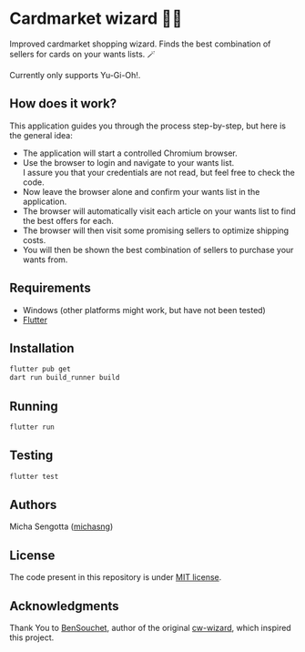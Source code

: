 # Cardmarket wizard 🧙‍♂️

Improved cardmarket shopping wizard.
Finds the best combination of sellers for cards on your wants lists. 🪄

Currently only supports Yu-Gi-Oh!.

## How does it work?

This application guides you through the process step-by-step, but here is the general idea:

- The application will start a controlled Chromium browser.
- Use the browser to login and navigate to your wants list.  
  I assure you that your credentials are not read, but feel free to check the code.
- Now leave the browser alone and confirm your wants list in the application.
- The browser will automatically visit each article on your wants list to find the best offers for each.
- The browser will then visit some promising sellers to optimize shipping costs.
- You will then be shown the best combination of sellers to purchase your wants from.

## Requirements

- Windows (other platforms might work, but have not been tested)
- [Flutter](https://docs.flutter.dev/get-started/install)

## Installation

```bash
flutter pub get
dart run build_runner build
```

## Running

```bash
flutter run
```

## Testing

```bash
flutter test
```

## Authors

Micha Sengotta ([michasng](https://github.com/michasng))

## License

The code present in this repository is under [MIT license](https://github.com/michasng/cm-wizard/blob/main/LICENSE).

## Acknowledgments

Thank You to [BenSouchet](https://github.com/BenSouchet), author of the original [cw-wizard](https://github.com/BenSouchet/cw-wizard), which inspired this project.
